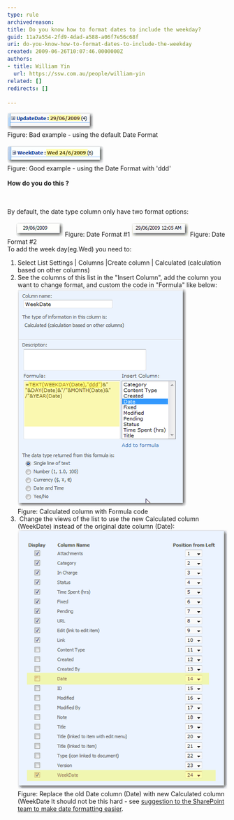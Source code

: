 ```yaml
---
type: rule
archivedreason: 
title: Do you know how to format dates to include the weekday?
guid: 11a7a554-2fd9-4dad-a588-a06f7e56c68f
uri: do-you-know-how-to-format-dates-to-include-the-weekday
created: 2009-06-26T10:07:46.0000000Z
authors:
- title: William Yin
  url: https://ssw.com.au/people/william-yin
related: []
redirects: []

---
```



  <img alt="" class="ms-rteCustom-ImageArea" src="BadDateFormat.gif" /> <br>
<span class="ms-rteCustom-FigureBad">Figure: Bad example - using the default Date Format</span><br>
<br>
<img alt="" class="ms-rteCustom-ImageArea" src="GoodDateFormat.gif" /><br>
<span class="ms-rteCustom-FigureGood">Figure: Good example - using the Date Format with 'ddd'</span><br>
<br>
<strong>How do you do this ?</strong><br>

<br><excerpt class='endintro'></excerpt><br>
By default, the date type column only have two format options:<br>
<br>
     <img alt="" class="ms-rteCustom-ImageArea" src="DateFormateDateOnly.gif" /> <font class="ms-rteCustom-FigureNormal">Figure: Date Format #1 </font><img alt="" class="ms-rteCustom-ImageArea" src="DateFormateDateAndTime.gif" border="0" /> <font class="ms-rteCustom-FigureNormal">Figure: Date Format #2 <br>
</font>To add the week day(eg.Wed) you need to:
<ol>
    <li>Select List Settings | Columns |Create column | Calculated (calculation based on other columns) </li>
    <li>See the columns of this list in the "Insert Column", add the column you want to change format, and custom the code in "Formula" like below:  <img alt="" class="ms-rteCustom-ImageArea" src="CalculatedColumnWithFormulaCode.gif" /> <br>
    <font class="ms-rteCustom-FigureNormal">Figure: Calculated column with Formula code </font></li>
    <li> Change the views of the list to use the new Calculated column (WeekDate) instead of the original date column (Date): <img alt="" class="ms-rteCustom-ImageArea" src="ReplaceOldDate.gif" /> <font class="ms-rteCustom-FigureNormal">Figure: Replace the old Date column (Date) with new Calculated column (WeekDate It should not be this hard - see <a href="http://www.ssw.com.au/ssw/Standards/BetterSoftwareSuggestions/SharePointTeamServices.aspx#ChangeDateFormatShouldBeEasier">suggestion to the SharePoint team to make date formatting easier</a>. </font></li>
</ol>



